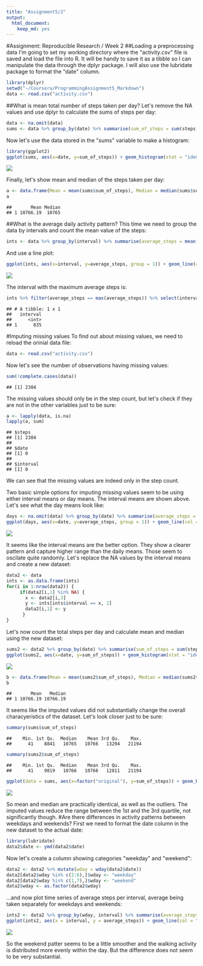 ```yaml
---
title: "Assignment5/2"
output: 
  html_document: 
    keep_md: yes
---
```

#Assignment: Reproducible Research / Week 2
##Loading a preprocessing data
I'm going to set my working directory where the "activity.csv" file is saved and load the file into R. It will be handy to save it as a tibble so I can manipulate the data through the dplyr package. I will also use the lubridate package to format the "date" column. 


```r
library(dplyr)
setwd("~/Coursera/ProgrammingAssignment5_Markdown")
data <- read.csv("activity.csv")
```

##What is mean total number of steps taken per day?
Let's remove the NA values and use dplyr to calculate the sums of steps per day:

```r
data <- na.omit(data)
sums <- data %>% group_by(date) %>% summarise(sum_of_steps = sum(steps))
```
Now let's use the data stored in the "sums" variable to make a histogram:

```r
library(ggplot2)
ggplot(sums, aes(x=date, y=sum_of_steps)) + geom_histogram(stat = "identity", col = "black", fill = "red") + theme(axis.text.x = element_text(angle = 90, vjust = 0.5))
```

![](PA1_template_files/figure-html/unnamed-chunk-2-1.png)<!-- -->

Finally, let's show mean and median of the steps taken per day:

```r
a <- data.frame(Mean = mean(sums$sum_of_steps), Median = median(sums$sum_of_steps))
a
```

```
##       Mean Median
## 1 10766.19  10765
```
##What is the average daily activity pattern?
This time we need to group the data by intervals and count the mean value of the steps:

```r
ints <- data %>% group_by(interval) %>% summarise(average_steps = mean(steps))
```
And use a line plot:

```r
ggplot(ints, aes(x=interval, y=average_steps, group = 1)) + geom_line(col = "red", size = 1)
```

![](PA1_template_files/figure-html/unnamed-chunk-5-1.png)<!-- -->

The interval with the maximum average steps is:

```r
ints %>% filter(average_steps == max(average_steps)) %>% select(interval)
```

```
## # A tibble: 1 x 1
##   interval
##      <int>
## 1      835
```
#Imputing missing values
To find out about missing values, we need to reload the orinial data file:

```r
data <- read.csv("activity.csv")
```
Now let's see the number of observations having missing values:

```r
sum(!complete.cases(data))
```

```
## [1] 2304
```
The missing values should only be in the step count, but let's check if they are not in the other variables just to be sure:

```r
a <- lapply(data, is.na)
lapply(a, sum)
```

```
## $steps
## [1] 2304
## 
## $date
## [1] 0
## 
## $interval
## [1] 0
```
We can see that the missing values are indeed only in the step count.

Two basic simple options for imputing missing values seem to be using either interval means or day means. The interval means are shown above. Let's see what the day means look like:


```r
days <- na.omit(data) %>% group_by(date) %>% summarise(average_steps = mean(steps))
ggplot(days, aes(x=date, y=average_steps, group = 1)) + geom_line(col = "red", size = 1)+theme(axis.text.x = element_text(angle = 90, vjust = 0.5))
```

![](PA1_template_files/figure-html/unnamed-chunk-10-1.png)<!-- -->

It seems like the interval means are the better option. They show a clearer pattern and capture higher range than the daily means. Those seem to oscilate quite randomly.
Let's replace the NA values by the interval means and create a new dataset:

```r
data2 <- data
ints <- as.data.frame(ints)
for(i in 1:nrow(data2)) {
     if(data2[i,1] %in% NA) {
       x <- data2[i,3]
       y <- ints[ints$interval == x, 2]
       data2[i,1] <- y
      }
}
```
Let's now count the total steps per day and calculate mean and median using the new dataset:

```r
sums2 <- data2 %>% group_by(date) %>% summarise(sum_of_steps = sum(steps))
ggplot(sums2, aes(x=date, y=sum_of_steps)) + geom_histogram(stat = "identity", col = "black", fill = "red") + theme(axis.text.x = element_text(angle = 90, vjust = 0.5))
```

![](PA1_template_files/figure-html/unnamed-chunk-12-1.png)<!-- -->

```r
b <- data.frame(Mean = mean(sums2$sum_of_steps), Median = median(sums2$sum_of_steps))
b
```

```
##       Mean   Median
## 1 10766.19 10766.19
```

It seems like the imputed values did not substantially change the overall characyeristics of the dataset. Let's look closer just to be sure:

```r
summary(sums$sum_of_steps)
```

```
##    Min. 1st Qu.  Median    Mean 3rd Qu.    Max. 
##      41    8841   10765   10766   13294   21194
```

```r
summary(sums2$sum_of_steps)
```

```
##    Min. 1st Qu.  Median    Mean 3rd Qu.    Max. 
##      41    9819   10766   10766   12811   21194
```

```r
ggplot(data = sums, aes(x=factor("original"), y=sum_of_steps)) + geom_boxplot() + geom_boxplot(data = sums2, aes(x=factor("new"), y=sum_of_steps))
```

![](PA1_template_files/figure-html/unnamed-chunk-13-1.png)<!-- -->

So mean and median are practically identical, as well as the outliers. The imputed values reduce the range between the 1st and the 3rd quartile, not significantly though.
#Are there differences in activity patterns between weekdays and weekends?
First we need to format the date column in the new dataset to the actual date:

```r
library(lubridate)
data2$date <- ymd(data2$date)
```
Now let's create a column showing categories "weekday" and "weekend":

```r
data2 <- data2 %>% mutate(wday = wday(data2$date))
data2[data2$wday %in% c(2:6),]$wday <- "weekday"
data2[data2$wday %in% c(1,7),]$wday <- "weekend"
data2$wday <- as.factor(data2$wday)
```
...and now plot time series of average steps per interval, average being taken separately for weekdays and weekends:

```r
ints2 <- data2 %>% group_by(wday, interval) %>% summarise(average_steps = mean(steps))
ggplot(ints2, aes(x = interval, y = average_steps)) + geom_line(col = "red", size = 1) + facet_grid(wday~.)
```

![](PA1_template_files/figure-html/unnamed-chunk-16-1.png)<!-- -->

So the weekend patter seems to be a little smoother and the walking activity is distributed more evenly within the day. But the difference does not seem to be very substantial.
